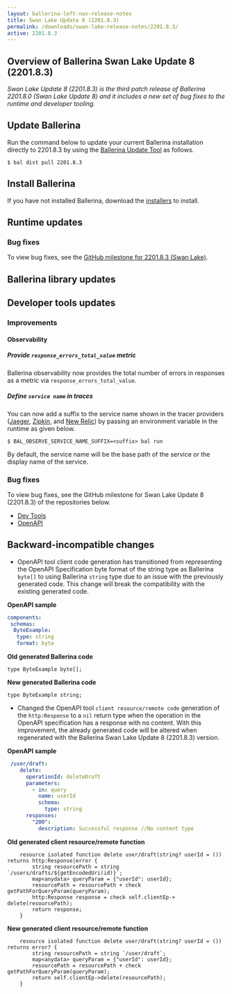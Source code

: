 ```yaml
---
layout: ballerina-left-nav-release-notes
title: Swan Lake Update 8 (2201.8.3) 
permalink: /downloads/swan-lake-release-notes/2201.8.3/
active: 2201.8.3
---
```


## Overview of Ballerina Swan Lake Update 8 (2201.8.3)

<em>Swan Lake Update 8 (2201.8.3) is the third patch release of Ballerina 2201.8.0 (Swan Lake Update 8) and it includes a new set of bug fixes to the runtime and developer tooling.</em>

## Update Ballerina

Run the command below to update your current Ballerina installation directly to 2201.8.3 by using the [Ballerina Update Tool](/learn/update-tool/) as follows.

```
$ bal dist pull 2201.8.3
```

## Install Ballerina

If you have not installed Ballerina, download the [installers](/downloads/#swanlake) to install.

## Runtime updates

### Bug fixes

To view bug fixes, see the [GitHub milestone for 2201.8.3 (Swan Lake)](https://github.com/ballerina-platform/ballerina-lang/issues?q=is%3Aissue+milestone%3A2201.8.3+label%3AType%2FBug+is%3Aclosed+label%3ATeam%2FjBallerina).

## Ballerina library updates

## Developer tools updates

### Improvements

#### Observability

##### Provide `response_errors_total_value` metric

Ballerina observability now provides the total number of errors in responses as a metric via `response_errors_total_value`.

##### Define `service name` in traces

You can now add a suffix to the service name shown in the tracer providers ([Jaeger](https://www.jaegertracing.io/), [Zipkin](https://zipkin.io/), and [New Relic](https://newrelic.com/welcome-back)) by passing an environment variable in the runtime as given below. 

```
$ BAL_OBSERVE_SERVICE_NAME_SUFFIX=<suffix> bal run
```

By default, the service name will be the base path of the service or the display name of the service.

### Bug fixes
To view bug fixes, see the GitHub milestone for Swan Lake Update 8 (2201.8.3) of the repositories below.

- [Dev Tools](https://github.com/ballerina-platform/ballerina-lang/issues?q=is%3Aissue+milestone%3A2201.8.3+label%3ATeam%2FDevTools+label%3AType%2FBug+is%3Aclosed)
- [OpenAPI](https://github.com/ballerina-platform/ballerina-library/issues?q=is%3Aissue+label%3Amodule%2Fopenapi-tools+label%3AType%2FBug+milestone%3A2201.8.3+is%3Aclosed)

## Backward-incompatible changes

- OpenAPI tool client code generation has transitioned from representing the OpenAPI Specification byte format of the string type as Ballerina `byte[]` to using Ballerina `string` type due to an issue with the previously generated code. This change will break the compatibility with the existing generated code.

**OpenAPI sample**
```yaml
components:
 schemas:
  ByteExample:
   type: string
   format: byte
```
**Old generated Ballerina code**
```ballerina
type ByteExample byte[];
```
**New generated Ballerina code**
```ballerina
type ByteExample string;
```
- Changed the OpenAPI tool `client resource/remote code` generation of the `http:Response` to a `nil` return type when the operation in the OpenAPI specification has a response with no content. With this improvement, the already generated code will be altered when regenerated with the Ballerina Swan Lake Update 8 (2201.8.3) version.

**OpenAPI sample**
```yaml
 /user/draft:
    delete:
      operationId: deleteDraft
      parameters:
        - in: query
          name: userId
          schema:
            type: string    
      responses:
        "200":
          description: Successful response //No content type
```
**Old generated client resource/remote function**
```ballerina
    resource isolated function delete user/draft(string? userId = ()) returns http:Response|error {
        string resourcePath = string `/users/drafts/${getEncodedUri(id)}`;
        map<anydata> queryParam = {"userId": userId};
        resourcePath = resourcePath + check getPathForQueryParam(queryParam);
        http:Response response = check self.clientEp-> delete(resourcePath);
        return response;
    }
```
**New generated client resource/remote function**
```ballerina
    resource isolated function delete user/draft(string? userId = ()) returns error? {
        string resourcePath = string `/user/draft`;
        map<anydata> queryParam = {"userId": userId};
        resourcePath = resourcePath + check getPathForQueryParam(queryParam);
        return self.clientEp->delete(resourcePath);
    }
```
